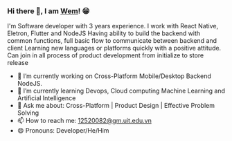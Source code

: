 ### Hi there 👋, I am [Wem](https://wem2017.github.io/)! 😁

I'm Software developer with 3 years experience. I work with React Native, Eletron, Flutter and NodeJS
Having ability to build the backend with common functions, full basic flow to communicate between backend and client
Learning new languages or platforms quickly with a positive attitude. Can join in all process of product development from initialize to store release

- 🔭 I’m currently working on Cross-Platform Mobile/Desktop Backend NodeJS.
- 🌱 I’m currently learning Devops, Cloud computing Machine Learning and Artificial Intelligence 
- 💬 Ask me about: Cross-Platform | Product Design | Effective Problem Solving
- 📫 How to reach me: 12520082@gm.uit.edu.vn
- 😄 Pronouns: Developer/He/Him



